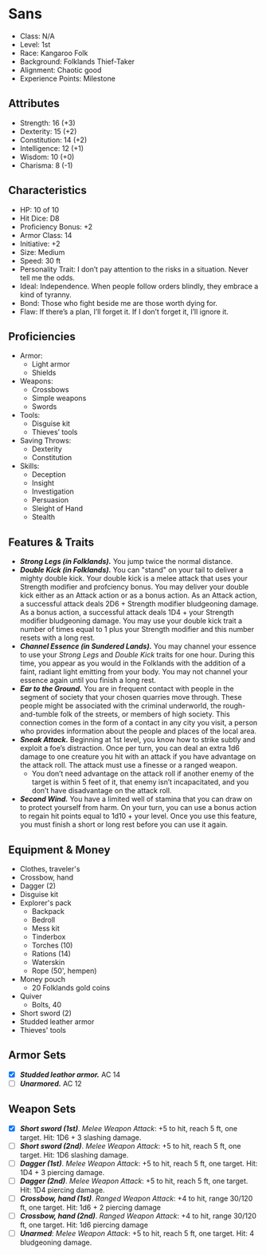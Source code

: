 # Sans
- Class: N/A
- Level: 1st
- Race: Kangaroo Folk
- Background: Folklands Thief-Taker
- Alignment: Chaotic good
- Experience Points: Milestone

## Attributes
- Strength: 16 (+3)
- Dexterity: 15 (+2)
- Constitution: 14 (+2)
- Intelligence: 12 (+1)
- Wisdom: 10 (+0)
- Charisma: 8 (-1)

## Characteristics
- HP: 10 of 10
- Hit Dice: D8
- Proficiency Bonus: +2
- Armor Class: 14
- Initiative: +2
- Size: Medium
- Speed: 30 ft
- Personality Trait: I don’t pay attention to the risks in a situation. Never tell me the odds.
- Ideal: Independence. When people follow orders blindly, they embrace a kind of tyranny.
- Bond: Those who fight beside me are those worth dying for.
- Flaw: If there’s a plan, I’ll forget it. If I don’t forget it, I’ll ignore it.

## Proficiencies
- Armor: 
  - Light armor
  - Shields
- Weapons:
  - Crossbows
  - Simple weapons
  - Swords
- Tools:
  - Disguise kit
  - Thieves’ tools
- Saving Throws:
  - Dexterity
  - Constitution
- Skills:
  - Deception
  - Insight
  - Investigation
  - Persuasion
  - Sleight of Hand
  - Stealth

## Features & Traits
- _**Strong Legs (in Folklands).**_ You jump twice the normal distance.
- _**Double Kick (in Folklands).**_  You can "stand" on your tail to deliver a mighty double kick. Your double kick is a melee attack that uses your Strength modifier and profciency bonus. You may deliver your double kick either as an Attack action or as a bonus action. As an Attack action, a successful attack deals 2D6 + Strength modifier bludgeoning damage. As a bonus action, a successful attack deals 1D4 + your Strength  modifier bludgeoning damage. You may use your double kick trait a number of times equal to 1 plus your Strength modifier and this number resets with a long rest.
- _**Channel Essence (in Sundered Lands).**_ You may channel your essence to use your _Strong Legs_ and _Double Kick_ traits for one hour. During this time, you appear as you would in the Folklands with the addition of a faint, radiant light emitting from your body. You may not channel your essence again until you finish a long rest. 
- _**Ear to the Ground.**_ You are in frequent contact with people in the segment of society that your chosen quarries move through. These people might be associated with the criminal underworld, the rough-and-tumble folk of the streets, or members of high society. This connection comes in the form of a contact in any city you visit, a person who provides information about the people and places of the local area.
- _**Sneak Attack.**_ Beginning at 1st level, you know how to strike subtly and exploit a foe’s distraction. Once per turn, you can deal an extra 1d6 damage to one creature you hit with an attack if you have advantage on the attack roll. The attack must use a finesse or a ranged weapon.
  - You don’t need advantage on the attack roll if another enemy of the target is within 5 feet of it, that enemy isn’t incapacitated, and you don’t have disadvantage on the attack roll.
- _**Second Wind.**_ You have a limited well of stamina that you can draw on to protect yourself from harm. On your turn, you can use a bonus action to regain hit points equal to 1d10 + your level. Once you use this feature, you must finish a short or long rest before you can use it again.

## Equipment & Money
- Clothes, traveler's
- Crossbow, hand
- Dagger (2)
- Disguise kit
- Explorer's pack
  - Backpack
  - Bedroll
  - Mess kit
  - Tinderbox
  - Torches (10)
  - Rations (14)
  - Waterskin
  - Rope (50', hempen)
- Money pouch
  - 20 Folklands gold coins
- Quiver
  - Bolts, 40
- Short sword (2)
- Studded leather armor
- Thieves' tools

## Armor Sets
- [x] _**Studded leathor armor.**_ AC 14
- [ ] _**Unarmored.**_ AC 12

## Weapon Sets
- [x] _**Short sword (1st)**_. _Melee Weapon Attack_: +5 to hit, reach 5 ft, one target. Hit: 1D6 + 3 slashing damage.
- [ ] _**Short sword (2nd)**_. _Melee Weapon Attack_: +5 to hit, reach 5 ft, one target. Hit: 1D6 slashing damage.
- [ ] _**Dagger (1st)**_. _Melee Weapon Attack_: +5 to hit, reach 5 ft, one target. Hit: 1D4 + 3 piercing damage.
- [ ] _**Dagger (2nd)**_. _Melee Weapon Attack_: +5 to hit, reach 5 ft, one target. Hit: 1D4 piercing damage.
- [ ] _**Crossbow, hand (1st)**_. _Ranged Weapon Attack_: +4 to hit, range 30/120 ft, one target. Hit: 1d6 + 2 piercing damage
- [ ] _**Crossbow, hand (2nd)**_. _Ranged Weapon Attack_: +4 to hit, range 30/120 ft, one target. Hit: 1d6 piercing damage
- [ ] _**Unarmed**_: _Melee Weapon Attack_: +5 to hit, reach 5 ft, one target. Hit: 4 bludgeoning damage.
